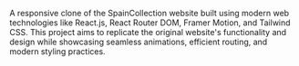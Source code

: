 A responsive clone of the SpainCollection website built using modern web technologies like React.js, React Router DOM, Framer Motion, and Tailwind CSS. This project aims to replicate the original website's functionality and design while showcasing seamless animations, efficient routing, and modern styling practices.